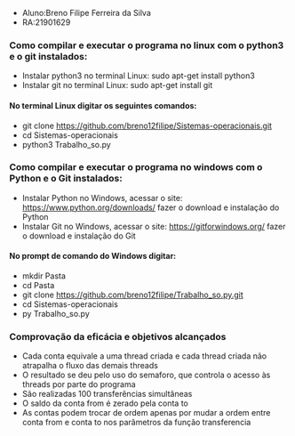 - Aluno:Breno Filipe Ferreira da Silva
- RA:21901629

### Como compilar e executar o programa no linux com o python3 e o git instalados:

- Instalar python3 no terminal Linux: sudo apt-get install python3
- Instalar git no terminal Linux: sudo apt-get install git
#### No terminal Linux digitar os seguintes comandos:
- git clone https://github.com/breno12filipe/Sistemas-operacionais.git
- cd Sistemas-operacionais
- python3 Trabalho_so.py

### Como compilar e executar o programa no windows com o Python e o Git instalados:

- Instalar Python no Windows, acessar o site: https://www.python.org/downloads/ fazer o download e instalação do Python
- Instalar Git no Windows, acessar o site: https://gitforwindows.org/ fazer o download e instalação do Git
#### No prompt de comando do Windows digitar:
- mkdir Pasta
- cd Pasta
- git clone https://github.com/breno12filipe/Trabalho_so.py.git
- cd Sistemas-operacionais
- py Trabalho_so.py

### Comprovação da eficácia e objetivos alcançados
- Cada conta equivale a uma thread criada e cada thread criada não atrapalha o fluxo das demais threads
- O resultado se deu pelo uso do semaforo, que controla o acesso às threads por parte do programa
- São realizadas 100 transferências simultâneas
- O saldo da conta from é zerado pela conta to
- As contas podem trocar de ordem apenas por mudar a ordem entre conta from e conta to nos parâmetros da função transferencia
